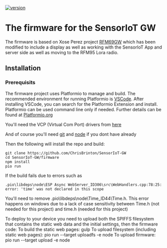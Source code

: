 [![version](https://img.shields.io/badge/version-1.0.8-brightgreen.svg)](CHANGELOG.md)
# The firmware for the SensorIoT GW

The firmware is based on Xose Perez project [RFM69GW](https://bitbucket.org/xoseperez/rfm69gw) which has been modified to include a display as well as working with the SensorIoT App and server side as well as moving to the RFM95 Lora radio.

## Installation

### Prerequisits
The firmware project uses Platformio to manage and build. The recommended environment for running Platformio is [VSCode](https://code.visualstudio.com/). After installing VSCode, you can search for the Platformio Extension and install. Platformio can be used command line only if needed. Further details can be found at [Platformio.org](https://platformio.org/)

You'll need the VCP (Virtual Com Port) drivers from [here](https://www.silabs.com/products/development-tools/software/usb-to-uart-bridge-vcp-drivers)

And of course you'll need [git](https://www.git-scm.com/downloads) and [node](https://nodejs.org/en/) if you dont have already

Then the following will install the repo and build:

    git clone https://github.com/ChrisBrinton/SensorIoT-GW
    cd SensorIoT-GW/firmware
    npm install
    pio run

If the build fails due to errors such as

    .pio\libdeps\node\ESP Async WebServer_ID306\src\WebHandlers.cpp:78:25: error: 'time' was not declared in this scope

You'll need to remove .pio\libdeps\node\Time_ID44\Time.h. This error happens on windows due to a lack of case sensitivity between Time.h (not needed for this project) and time.h (needed for this project)

To deploy to your device you need to upload both the SPIFFS filesystem that contains the static web data and the initial settings, then the firmware code:
    To build the static web pages:
        gulp
    To upload filesystem (including static web pages):
        pio run --target uploadfs -e node
    To upload firmware:
        pio run --target upload -e node






